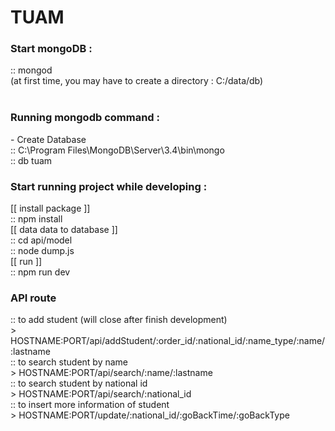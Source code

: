 # TUAM

<h3>Start mongoDB : </h3>
:: mongod <br/>
(at first time, you may have to create a directory : C:/data/db) <br/><br/>

<h3>Running mongodb command :</h3>
- Create Database<br/>
    :: C:\Program Files\MongoDB\Server\3.4\bin\mongo<br/>
    :: db tuam<br/>

<h3>Start running project while developing :</h3>
    [[ install package ]] <br/>
    :: npm install <br/>
    [[ data data to database ]] <br/>
    :: cd api/model <br/>
    :: node dump.js <br/>
    [[ run ]] <br/>
    :: npm run dev<br/>

<h3>API route</h3>
:: to add student (will close after finish development)<br/>
    > HOSTNAME:PORT/api/addStudent/:order_id/:national_id/:name_type/:name/:lastname<br/>
:: to search student by name<br/>
    > HOSTNAME:PORT/api/search/:name/:lastname<br/>
:: to search student by national id<br/>
    > HOSTNAME:PORT/api/search/:national_id<br/>
:: to insert more information of student<br/>
    > HOSTNAME:PORT/update/:national_id/:goBackTime/:goBackType<br/>
